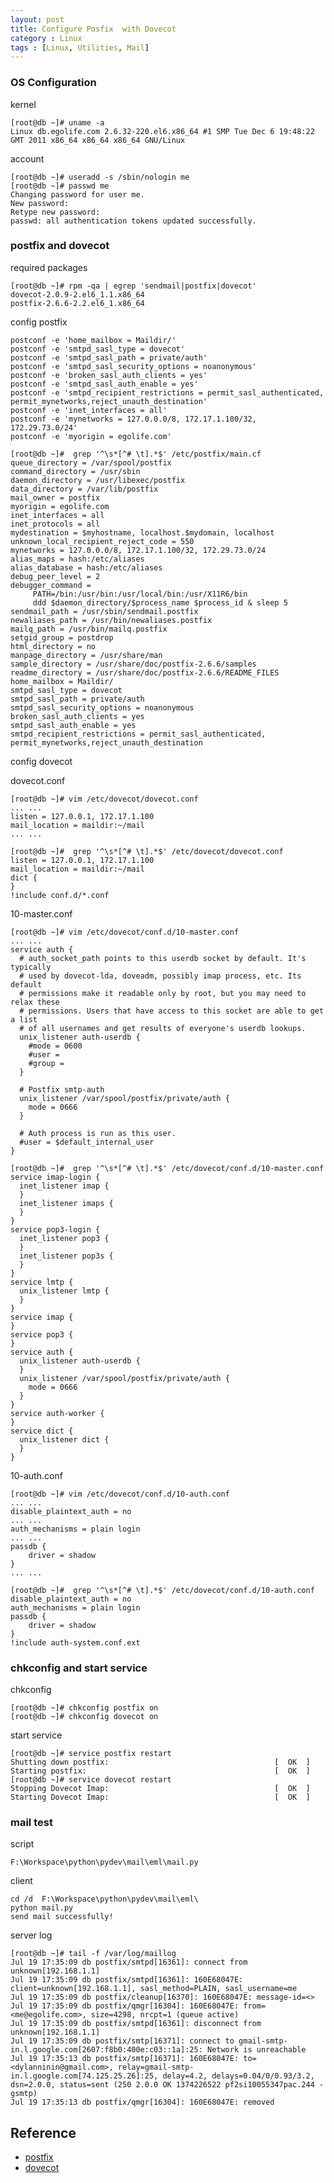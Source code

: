 ```yaml
---
layout: post
title: Configure Posfix  with Dovecot
category : Linux
tags : [Linux, Utilities, Mail]
---
```


###  OS Configuration

kernel

    [root@db ~]# uname -a
    Linux db.egolife.com 2.6.32-220.el6.x86_64 #1 SMP Tue Dec 6 19:48:22 GMT 2011 x86_64 x86_64 x86_64 GNU/Linux

account

    [root@db ~]# useradd -s /sbin/nologin me
    [root@db ~]# passwd me
    Changing password for user me.
    New password: 
    Retype new password: 
    passwd: all authentication tokens updated successfully.
    

###  postfix and dovecot 

required packages

    [root@db ~]# rpm -qa | egrep 'sendmail|postfix|dovecot'
    dovecot-2.0.9-2.el6_1.1.x86_64
    postfix-2.6.6-2.2.el6_1.x86_64

config postfix
    
    postconf -e 'home_mailbox = Maildir/'
    postconf -e 'smtpd_sasl_type = dovecot'
    postconf -e 'smtpd_sasl_path = private/auth'
    postconf -e 'smtpd_sasl_security_options = noanonymous'
    postconf -e 'broken_sasl_auth_clients = yes'
    postconf -e 'smtpd_sasl_auth_enable = yes'
    postconf -e 'smtpd_recipient_restrictions = permit_sasl_authenticated, permit_mynetworks,reject_unauth_destination'
    postconf -e 'inet_interfaces = all'
    postconf -e 'mynetworks = 127.0.0.0/8, 172.17.1.100/32, 172.29.73.0/24'
    postconf -e 'myorigin = egolife.com'

    [root@db ~]#  grep '^\s*[^# \t].*$' /etc/postfix/main.cf 
    queue_directory = /var/spool/postfix
    command_directory = /usr/sbin
    daemon_directory = /usr/libexec/postfix
    data_directory = /var/lib/postfix
    mail_owner = postfix
    myorigin = egolife.com
    inet_interfaces = all
    inet_protocols = all
    mydestination = $myhostname, localhost.$mydomain, localhost
    unknown_local_recipient_reject_code = 550
    mynetworks = 127.0.0.0/8, 172.17.1.100/32, 172.29.73.0/24
    alias_maps = hash:/etc/aliases
    alias_database = hash:/etc/aliases
    debug_peer_level = 2
    debugger_command =
         PATH=/bin:/usr/bin:/usr/local/bin:/usr/X11R6/bin
         ddd $daemon_directory/$process_name $process_id & sleep 5
    sendmail_path = /usr/sbin/sendmail.postfix
    newaliases_path = /usr/bin/newaliases.postfix
    mailq_path = /usr/bin/mailq.postfix
    setgid_group = postdrop
    html_directory = no
    manpage_directory = /usr/share/man
    sample_directory = /usr/share/doc/postfix-2.6.6/samples
    readme_directory = /usr/share/doc/postfix-2.6.6/README_FILES
    home_mailbox = Maildir/
    smtpd_sasl_type = dovecot
    smtpd_sasl_path = private/auth
    smtpd_sasl_security_options = noanonymous
    broken_sasl_auth_clients = yes
    smtpd_sasl_auth_enable = yes
    smtpd_recipient_restrictions = permit_sasl_authenticated, permit_mynetworks,reject_unauth_destination

config dovecot
    
dovecot.conf
    
    [root@db ~]# vim /etc/dovecot/dovecot.conf 
    ... ...
    listen = 127.0.0.1, 172.17.1.100
    mail_location = maildir:~/mail
    ... ...

    [root@db ~]#  grep '^\s*[^# \t].*$' /etc/dovecot/dovecot.conf 
    listen = 127.0.0.1, 172.17.1.100
    mail_location = maildir:~/mail
    dict {
    }
    !include conf.d/*.conf

10-master.conf
    
    [root@db ~]# vim /etc/dovecot/conf.d/10-master.conf 
    ... ...
    service auth {
      # auth_socket_path points to this userdb socket by default. It's typically
      # used by dovecot-lda, doveadm, possibly imap process, etc. Its default
      # permissions make it readable only by root, but you may need to relax these
      # permissions. Users that have access to this socket are able to get a list
      # of all usernames and get results of everyone's userdb lookups.
      unix_listener auth-userdb {
        #mode = 0600
        #user = 
        #group = 
      }

      # Postfix smtp-auth
      unix_listener /var/spool/postfix/private/auth {
        mode = 0666
      }

      # Auth process is run as this user.
      #user = $default_internal_user
    }

    [root@db ~]#  grep '^\s*[^# \t].*$' /etc/dovecot/conf.d/10-master.conf 
    service imap-login {
      inet_listener imap {
      }
      inet_listener imaps {
      }
    }
    service pop3-login {
      inet_listener pop3 {
      }
      inet_listener pop3s {
      }
    }
    service lmtp {
      unix_listener lmtp {
      }
    }
    service imap {
    }
    service pop3 {
    }
    service auth {
      unix_listener auth-userdb {
      }
      unix_listener /var/spool/postfix/private/auth {
        mode = 0666
      }
    }
    service auth-worker {
    }
    service dict {
      unix_listener dict {
      }
    }

10-auth.conf
    
    [root@db ~]# vim /etc/dovecot/conf.d/10-auth.conf 
    ... ...
    disable_plaintext_auth = no
    ... ...
    auth_mechanisms = plain login
    ... ...
    passdb {
        driver = shadow
    }
    ... ...

    [root@db ~]#  grep '^\s*[^# \t].*$' /etc/dovecot/conf.d/10-auth.conf 
    disable_plaintext_auth = no
    auth_mechanisms = plain login
    passdb {
        driver = shadow
    }
    !include auth-system.conf.ext

###  chkconfig and start service
    
chkconfig 
    
    [root@db ~]# chkconfig postfix on
    [root@db ~]# chkconfig dovecot on

start service

    [root@db ~]# service postfix restart
    Shutting down postfix:                                     [  OK  ]
    Starting postfix:                                          [  OK  ]
    [root@db ~]# service dovecot restart
    Stopping Dovecot Imap:                                     [  OK  ]
    Starting Dovecot Imap:                                     [  OK  ]
    
###  mail test

script 

    F:\Workspace\python\pydev\mail\eml\mail.py

client 

    cd /d  F:\Workspace\python\pydev\mail\eml\
    python mail.py
    send mail successfully!
    
server log

    [root@db ~]# tail -f /var/log/maillog
    Jul 19 17:35:09 db postfix/smtpd[16361]: connect from unknown[192.168.1.1]
    Jul 19 17:35:09 db postfix/smtpd[16361]: 160E68047E: client=unknown[192.168.1.1], sasl_method=PLAIN, sasl_username=me
    Jul 19 17:35:09 db postfix/cleanup[16370]: 160E68047E: message-id=<>
    Jul 19 17:35:09 db postfix/qmgr[16304]: 160E68047E: from=<me@egolife.com>, size=4298, nrcpt=1 (queue active)
    Jul 19 17:35:09 db postfix/smtpd[16361]: disconnect from unknown[192.168.1.1]
    Jul 19 17:35:09 db postfix/smtp[16371]: connect to gmail-smtp-in.l.google.com[2607:f8b0:400e:c03::1a]:25: Network is unreachable
    Jul 19 17:35:13 db postfix/smtp[16371]: 160E68047E: to=<dylanninin@gmail.com>, relay=gmail-smtp-in.l.google.com[74.125.25.26]:25, delay=4.2, delays=0.04/0/0.93/3.2, dsn=2.0.0, status=sent (250 2.0.0 OK 1374226522 pf2si10055347pac.244 - gsmtp)
    Jul 19 17:35:13 db postfix/qmgr[16304]: 160E68047E: removed

## Reference

* [postfix](http://www.postfix.org/)
* [dovecot](http://www.dovecot.org/)